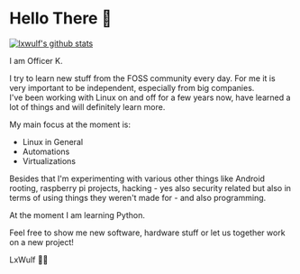 # Hello There 👋

[![lxwulf's github stats](https://github-readme-stats.vercel.app/api?username=lxwulf&show_icons=true&theme=synthwave)](https://github.com/lxwulf/)

I am Officer K.

I try to learn new stuff from the FOSS community every day. For me it is very important to be independent, especially from big companies.\
I've been working with Linux on and off for a few years now, have learned a lot of things and will definitely learn more.

My main focus at the moment is:

- Linux in General
- Automations
- Virtualizations

Besides that I'm experimenting with various other things like Android rooting, raspberry pi projects, hacking - yes also security related but also in terms of using things they weren't made for - and also programming.

At the moment I am learning Python.

Feel free to show me new software, hardware stuff or let us together work on a new project!

LxWulf 🐧🐺
